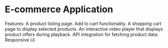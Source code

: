 # E-commerce Application
 Features:   A product listing page. Add to cart functionality. A shopping cart page to display selected products. An interactive video player that displays product offers during playback. API integration for fetching product data. Responsive Ui
